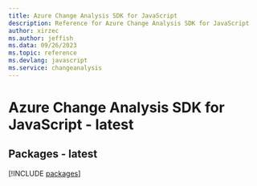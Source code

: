 ```yaml
---
title: Azure Change Analysis SDK for JavaScript
description: Reference for Azure Change Analysis SDK for JavaScript
author: xirzec
ms.author: jeffish
ms.data: 09/26/2023
ms.topic: reference
ms.devlang: javascript
ms.service: changeanalysis
---
```

# Azure Change Analysis SDK for JavaScript - latest
## Packages - latest
[!INCLUDE [packages](change-analysis-index.md)]